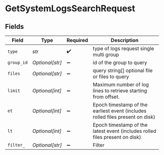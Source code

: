 # GetSystemLogsSearchRequest


## Fields

| Field                                                                         | Type                                                                          | Required                                                                      | Description                                                                   |
| ----------------------------------------------------------------------------- | ----------------------------------------------------------------------------- | ----------------------------------------------------------------------------- | ----------------------------------------------------------------------------- |
| `type`                                                                        | *str*                                                                         | :heavy_check_mark:                                                            | type of logs request single multi group                                       |
| `group_id`                                                                    | *Optional[str]*                                                               | :heavy_minus_sign:                                                            | id of the group to query                                                      |
| `files`                                                                       | *Optional[str]*                                                               | :heavy_minus_sign:                                                            | query string[] optional file or files to query                                |
| `limit`                                                                       | *Optional[int]*                                                               | :heavy_minus_sign:                                                            | Maximum number of log lines to retrieve starting from offset.                 |
| `et`                                                                          | *Optional[int]*                                                               | :heavy_minus_sign:                                                            | Epoch timestamp of the earliest event (includes rolled files present on disk) |
| `lt`                                                                          | *Optional[int]*                                                               | :heavy_minus_sign:                                                            | Epoch timestamp of the latest event (includes rolled files present on disk)   |
| `filter_`                                                                     | *Optional[str]*                                                               | :heavy_minus_sign:                                                            | Filter                                                                        |